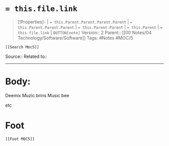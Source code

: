 # `= this.file.link`
>[!Properties]- | `= this.Parent.Parent.Parent.Parent` |  `= this.Parent.Parent.Parent` | `= this.Parent.Parent` | `= this.Parent` | `= this.file.link` | `BUTTON[note]`
>Version:: 2
>Parent:: [[00 Notes/04 Technology/Software/Software]]
>Tags: #Notes #MOC/5
```meta-bind-embed
[[Search Moc5]]
```
Source::
Related to::
***
# Body:
Deemix
Muzic brins 
Music bee

etc








# Foot
```meta-bind-embed
[[Foot MOC5]]
```